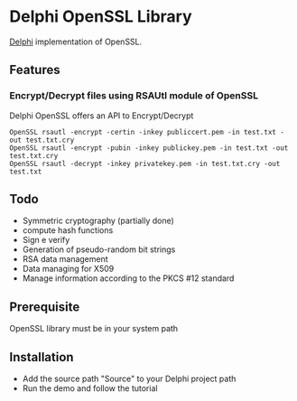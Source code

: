 # Delphi OpenSSL Library

[Delphi](http://www.embarcadero.com/products/delphi) implementation of OpenSSL.

## Features

### Encrypt/Decrypt files using RSAUtl module of OpenSSL

Delphi OpenSSL offers an API to Encrypt/Decrypt

    OpenSSL rsautl -encrypt -certin -inkey publiccert.pem -in test.txt -out test.txt.cry
    OpenSSL rsautl -encrypt -pubin -inkey publickey.pem -in test.txt -out test.txt.cry
    OpenSSL rsautl -decrypt -inkey privatekey.pem -in test.txt.cry -out test.txt

## Todo

- Symmetric cryptography (partially done)
- compute hash functions
- Sign e verify
- Generation of pseudo-random bit strings
- RSA data management
- Data managing for X509
- Manage information according to the PKCS #12 standard

## Prerequisite
OpenSSL library must be in your system path

## Installation
- Add the source path "Source" to your Delphi project path
- Run the demo and follow the tutorial


